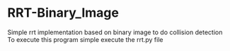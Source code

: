 # RRT-Binary_Image
Simple rrt implementation based on binary image to do collision detection
To execute this program simple execute the rrt.py file
